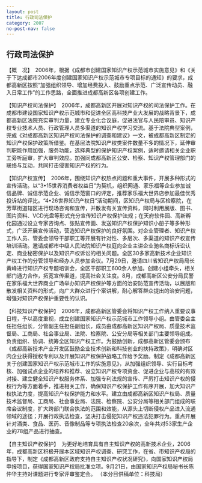 ```yaml
---
layout: post
title: 行政司法保护
category: 2007
no-post-nav: false
---
```


## 行政司法保护

【概　况】　2006年，根据《成都市创建国家知识产权示范城市实施意见》和《关于下达成都市2006年度创建国家知识产权示范城市专项目标的通知》的要求，成都高新区按照“加强组织领导、增加经费投入、鼓励重点示范、广泛宣传动员、融入日常工作”的工作思路，全面推进成都高新区各项创建工作。

【知识产权司法保护】　2006年，成都高新区开展对知识产权的司法保护工作。在成都市建设国家知识产权示范城市和促进全区高科技产业大发展的战略背景下，成都高新区法院充实审判力量，建立专业化合议庭，促进法官与人民陪审员、知识产权专业技术人员、行政管理人员多渠道的知识产权学习交流。基于法院典型案例，完成《对成都高新区知识产权司法保护的调查和建议》一文，被成都高新区制定的知识产权保护政策所借鉴。在基层法院知识产权类案件数量不多的情况下，延伸审判职能作用加强，服务功能，选择典型的保护知识产权案例，适时邀请相关企业职工旁听庭审，扩大审判效应。加强同成都高新区公安、检察、知识产权管理部门的联络与互动，共同打击侵害知识产权的行为。

【知识产权宣传】　2006年，围绕知识产权热点问题和重大事件，开展多种形式的宣传活动。以“3•15世界消费者权益日”为契机，组织网通、家乐福等企业参加诚信品牌、诚信示范企业、诚信示范窗口的评定，推荐家乐福大世界店参加最佳优秀投诉站的评比。“4•26世界知识产权日”活动期间，区知识产权局与区检察院，在芳草街道辖区进行现场咨询和宣传，并散发有关宣传资料，同时利用展版、图书、图片资料、VCD光盘等形式充分宣传知识产权保护法规；在天府软件园、高新孵化园通过设立专家咨询点、张贴宣传画、发送知识产权保护知识小册子等多种形式，广泛开展宣传活动，营造知识产权保护的良好氛围。对企业管理者、知识产权工作人员、管委会领导干部职工等开展有针对性、多层次、多渠道的知识产权宣传培训活动。邀请成都市中级人民法院知识产权庭向企业主讲企业驰名商标诉讼认定、商业秘密保护以及知识产权诉讼的相关问题。全区30多家高新技术企业知识产权工作的分管领导和经办人员参加会议。7月29日，邀请四川省知识产权局局长黄峰进行知识产权专题培训会，全区干部职工600余人参加。创建小组牵头，相关部门通力合作，拓宽宣传渠道，提高社会关注度。8月，成都高新区公安分局民警在家乐福大世界商业广场举办知识产权保护等方面的治安防范宣传活动，以展版和散发相关资料的形式，向广大群众进行个案讲解，耐心解答群众提出的治安问题，增强对知识产权保护重要性的认识。

【科技知识产权保护】　2006年，成都高新区管委会将知识产权工作纳入重要议事日程，予以高度重视，成立创建国家知识产权示范城市工作领导小组。由管委会主任担任组长，分管副主任担任副组长，成员由成都高新区知识产权局、质量技术监督局、工商局、社会事业局、法院、检察院、公安分局等相关部门主要领导组成。负责组织、协调、统筹全区知识产权工作。为鼓励创新，成都高新区管委会颁布《成都高新技术产业开发区鼓励企业技术创新和科技创业的扶持政策》，明确对区内企业获得授权专利以及开展知识产权保护战略工作给予奖励。制定《成都高新区关于创建国家知识产权示范城市工作的实施意见》，从加强组织领导、实行目标考核、加强试点企业的培养和推荐、设立知识产权专项资金、促进企业与高校的有效对接、建立健全知识产权服务体系、加强专利法规的宣传、严厉打击知识产权的侵权行为等方面着手，推进相关工作，确保知识产权保护工作有序开展，加大知识产权执法力度，提高知识产权保护能力和水平。建立由成都高新区知识产权局、质量技术监督局、工商局、社会事业局、法院、检察院、公安分局等相关部门组成的联席会议制度，扩大跨部门联合执法的范围和效能，从源头上切断侵权产品进入流通领域的途径；开展行政执法检查，坚决打击侵犯知识产权违法犯罪行为。重点开展针对酒类、食品、医药、音像制品等专项执法检查20余次，全年共对53家生产企业的78组产品进行抽查。

【自主知识产权保护】　为更好地培育具有自主知识产权的高新技术企业，2006年，成都高新区积极开展本区域知识产权调查、研究工作，在省、市知识产权局的指导下，制定《成都高新区政府支持自主知识产权状况研究》，向国家知识产权局申报项目，获得国家知识产权局批准立项。9月21日，由国家知识产权局秘书长陈仲华主持对课题进行专家评审鉴定会。
（本分目供稿单位：科技局）
